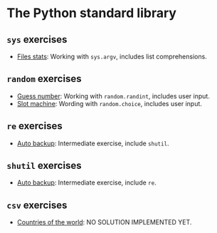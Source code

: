 The Python standard library
===========================

## ```sys``` exercises

- [Files stats](https://github.com/Nagasaki45/exerpy/blob/master/standard_library/files_stats.md): Working with ```sys.argv```, includes list comprehensions.


## ```random``` exercises

- [Guess number](https://github.com/Nagasaki45/exerpy/blob/master/standard_library/guess_number.md): Working with ```random.randint```, includes user input.
- [Slot machine](https://github.com/Nagasaki45/exerpy/blob/master/standard_library/slot_machine.md): Wording with ```random.choice```, includes user input.

## ```re``` exercises

- [Auto backup](https://github.com/Nagasaki45/exerpy/blob/master/standard_library/auto_backup.md): Intermediate exercise, include ```shutil```.

## ```shutil``` exercises

- [Auto backup](https://github.com/Nagasaki45/exerpy/blob/master/standard_library/auto_backup.md): Intermediate exercise, include ```re```.

## ```csv``` exercises

- [Countries of the world](https://github.com/Nagasaki45/exerpy/blob/master/standard_library/cow.md): NO SOLUTION IMPLEMENTED YET.
